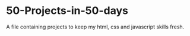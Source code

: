 # 50-Projects-in-50-days
A file containing projects to keep my html, css and javascript skills fresh.
